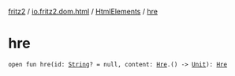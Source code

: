 [fritz2](../../index.md) / [io.fritz2.dom.html](../index.md) / [HtmlElements](index.md) / [hre](./hre.md)

# hre

`open fun hre(id: `[`String`](https://kotlinlang.org/api/latest/jvm/stdlib/kotlin/-string/index.html)`? = null, content: `[`Hre`](../-hre/index.md)`.() -> `[`Unit`](https://kotlinlang.org/api/latest/jvm/stdlib/kotlin/-unit/index.html)`): `[`Hre`](../-hre/index.md)
